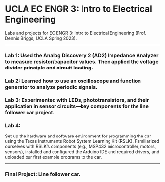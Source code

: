 # UCLA EC ENGR 3: Intro to Electrical Engineering

Labs and projects for EC ENGR 3: Intro to Electrical Engineering (Prof. Dennis Briggs, UCLA Spring 2023). 

---

### Lab 1: Used the Analog Discovery 2 (AD2) Impedance Analyzer to measure resistor/capacitor values. Then applied the voltage divider principle and circuit loading.

### Lab 2: Learned how to use an oscilloscope and function generator to analyze periodic signals.

### Lab 3: Experimented with LEDs, phototransistors, and their application in sensor circuits—key components for the line follower car project.

### Lab 4: 
Set up the hardware and software environment for programming the car using the Texas Instruments Robot System Learning Kit (RSLK). Familiarized ourselves with RSLK’s components (e.g., MSP432 microcontroller, motors, sensors), installed and configured the Arduino IDE and required drivers, and uploaded our first example programs to the car.

---

### Final Project: Line follower car.
